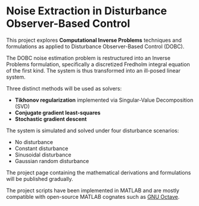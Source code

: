 # Noise Extraction in Disturbance Observer-Based Control

This project explores **Computational Inverse Problems** techniques and formulations as applied to Disturbance Observer-Based Control (DOBC).

The DOBC noise estimation problem is restructured into an Inverse Problems formulation, specifically a discretized Fredholm integral equation of the first kind. The system is thus transformed into an ill-posed linear system.

Three distinct methods will be used as solvers:

* **Tikhonov regularization** implemented via Singular-Value Decomposition (SVD)
* **Conjugate gradient least-squares**
* **Stochastic gradient descent**

The system is simulated and solved under four disturbance scenarios:

* No disturbance
* Constant disturbance
* Sinusoidal disturbance
* Gaussian random disturbance

The project page containing the mathematical derivations and formulations will be published gradually.

The project scripts have been implemented in MATLAB and are mostly compatible with open-source MATLAB cognates such as [GNU Octave](https://www.gnu.org/software/octave/).
